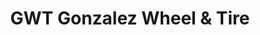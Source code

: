 ---
title: "GWT Gonzalez Wheel & Tire"
url: /kansas-city/gwt-gonzalez-wheel-and-tire/
shop: car repair
---
